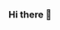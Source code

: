 ### Hi there 👋

<!--
**bhattacharyaananya/bhattacharyaananya** is a ✨ _special_ ✨ repository because its `README.md` (this file) appears on your GitHub profile.

Here are some ideas to get you started:

- 🔭 I’m currently working on ... Full Stack Development
- 🌱 I’m currently learning ... Big Query ML
- 👯 I’m looking to collaborate on ... 
- 🤔 I’m looking for help with ...
- 💬 Ask me about ... ML & AI , Cloud and Robotics
- 📫 How to reach me: ... Instagram(www.instagram.com/ananya._.bhattacharya) Twitter(wwww.twitter.com/pseudoface_) LinkedIn(https://www.linkedin.com/in/ananya-bhattacharya-ab2644208/)
- 😄 Pronouns: ... She/Her
- ⚡ Fun fact: ... Foodie and love travelling
Amateur Guitarist
Current language that I am learning: Spanish 
-->
